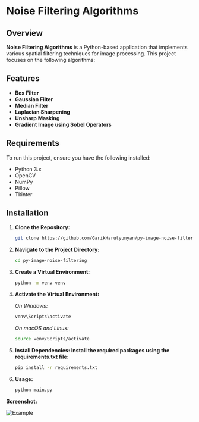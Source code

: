 # Noise Filtering Algorithms

## Overview

**Noise Filtering Algorithms** is a Python-based application that implements various spatial filtering techniques for image processing. This project focuses on the following algorithms:

## Features

- **Box Filter**
- **Gaussian Filter**
- **Median  Filter**
- **Laplacian Sharpening**
- **Unsharp Masking**
- **Gradient Image using Sobel Operators**

## Requirements

To run this project, ensure you have the following installed:

- Python 3.x
- OpenCV
- NumPy
- Pillow
- Tkinter

## Installation

1. **Clone the Repository:**
   ```bash
   git clone https://github.com/GarikHarutyunyan/py-image-noise-filtering.git

2. **Navigate to the Project Directory:**
   ```bash
   cd py-image-noise-filtering

3. **Create a Virtual Environment:**
   ```bash
   python -m venv venv

4. **Activate the Virtual Environment:**
   
   *On Windows:*
   ```bash
   venv\Scripts\activate
   ```

    *On macOS and Linux:*
   ```bash
   source venv/Scripts/activate

5. **Install Dependencies: Install the required packages using the requirements.txt file:**
   ```bash
   pip install -r requirements.txt

6. **Usage:**
   ```bash
   python main.py


**Screenshot:**

![Example](/screenshot.png)

